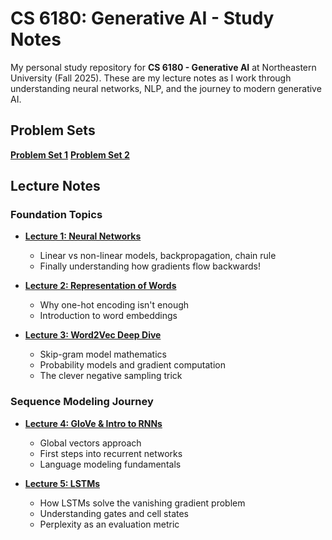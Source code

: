 # CS 6180: Generative AI - Study Notes

My personal study repository for **CS 6180 - Generative AI** at Northeastern University (Fall 2025). These are my lecture notes as I work through understanding neural networks, NLP, and the journey to modern generative AI.

## Problem Sets
**[Problem Set 1](./Problem%20Set%201)**
**[Problem Set 2](./Problem%20Set%202)**

## Lecture Notes

### Foundation Topics
- **[Lecture 1: Neural Networks](./Class%20Notes/Lecture1_Neural_Network.md)**
  - Linear vs non-linear models, backpropagation, chain rule
  - Finally understanding how gradients flow backwards!
  
- **[Lecture 2: Representation of Words](./Class%20Notes/Lecture2_Representation_of_Words.md)** 
  - Why one-hot encoding isn't enough
  - Introduction to word embeddings
  
- **[Lecture 3: Word2Vec Deep Dive](./Class%20Notes/Lecture3_Word2Vec.md)**
  - Skip-gram model mathematics
  - Probability models and gradient computation
  - The clever negative sampling trick

### Sequence Modeling Journey
- **[Lecture 4: GloVe & Intro to RNNs](./Class%20Notes/Lecture4_GloVe_Intro_to_RNNs.md)**
  - Global vectors approach
  - First steps into recurrent networks
  - Language modeling fundamentals
  
- **[Lecture 5: LSTMs](./Class%20Notes/Lecture5_Long_Short-Term_Memory.md)**
  - How LSTMs solve the vanishing gradient problem
  - Understanding gates and cell states
  - Perplexity as an evaluation metric
